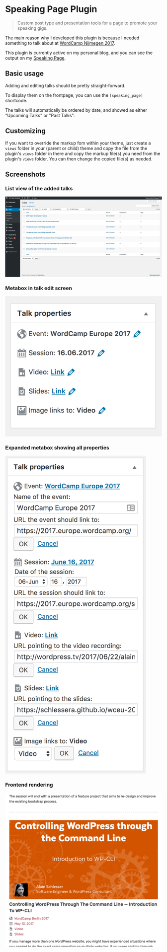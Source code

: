 # Speaking Page Plugin

> Custom post type and presentation tools for a page to promote your speaking gigs.

The main reason why I developed this plugin is because I needed something to talk about at [WordCamp Nijmegen 2017](https://2017.nijmegen.wordcamp.org/session/oop-plugin-development-basics/).

This plugin is currently active on my personal blog, and you can see the output on my [Speaking Page](https://www.alainschlesser.com/speaking/).

## Basic usage

Adding and editing talks should be pretty straight-forward.

To display them on the frontpage, you can use the `[speaking_page]` shortcode.

The talks will automatically be ordered by date, and showed as either "Upcoming Talks" or "Past Talks".

## Customizing

If you want to override the markup fom within your theme, just create a `views` folder in your (parent or child) theme and copy the file from the plugin's `views` folder in there and copy the markup file(s) you need from the plugin's `views` folder. You can then change the copied file(s) as needed.

## Screenshots

### List view of the added talks

![List view of the added talks](/assets/images/screenshot-1.png)

### Metabox in talk edit screen

![Metabox in talk edit screen](/assets/images/screenshot-2.png)

### Expanded metabox showing all properties

![Expanded metabox showing all properties](/assets/images/screenshot-3.png)

### Frontend rendering

![Frontend rendering](/assets/images/screenshot-4.png)
